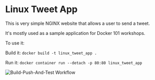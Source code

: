 # Linux Tweet App

This is very simple NGINX website that allows a user to send a tweet. 

It's mostly used as a sample application for Docker 101 workshops. 

To use it:

Build it:
`docker build -t linux_tweet_app .`

Run it:
`docker container run --detach -p 80:80 linux_tweet_app`

![Build-Push-And-Test Workflow](https://github.com/adiouma-dione/autobuilds/actions/workflows/build-push-and-deploy.yml/badge.svg)
